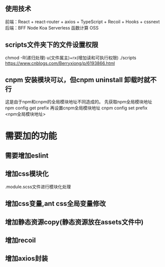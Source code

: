 ## 使用技术
前端：React + react-router + axios + TypeScript + Recoil + Hooks + cssnext
后端：BFF Node Koa Serverless  函数计算  OSS

## scripts文件夹下的文件设置权限
chmod -R(递归处理) u(文件属主)+rx(增加读和可执行权限) ./scripts
https://www.cnblogs.com/Berryxiong/p/6193866.html

## cnpm 安装模块可以，但cnpm uninstall 卸载时就不行
这是由于npm和cnpm的全局模块地址不同造成的。
先获取npm全局模块地址 npm config get prefix
再设置cnpm全局模块地址 cnpm config set prefix <npm全局模块地址>

# 需要加的功能
## 需要增加eslint
## 增加css模块化
.module.scss文件进行模块化处理
## 增加css变量,ant css全局变量修改
## 增加静态资源copy(静态资源放在assets文件中)

## 增加recoil
## 增加axios封装

